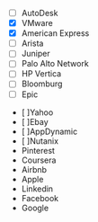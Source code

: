 * [ ] AutoDesk
* [x] VMware
* [x] American Express
* [ ] Arista 
* [ ] Juniper
* [ ] Palo Alto Network 
* [ ] HP Vertica
* [ ] Bloomburg
* [ ] Epic
* [ ]Yahoo
* [ ]Ebay
* [ ]AppDynamic
* [ ]Nutanix
* Pinterest
* Coursera
* Airbnb 
* Apple
* Linkedin
* Facebook
* Google
